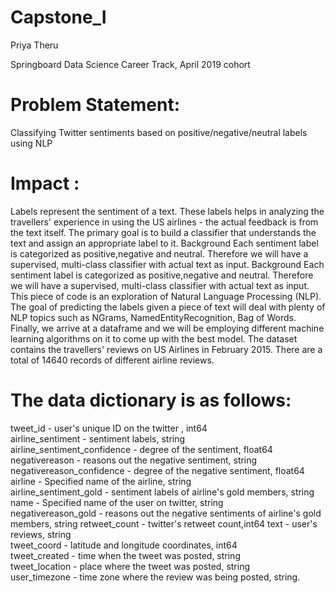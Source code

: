 # Capstone_I
Priya Theru 

Springboard Data Science Career Track, April 2019 cohort  


# Problem Statement:
Classifying Twitter sentiments based on positive/negative/neutral labels using NLP  

# Impact : 
Labels represent the sentiment of a text. These labels helps in analyzing the travellers' experience in using the US airlines - the actual feedback is from the text itself. The primary goal is to build a classifier that understands the text and assign an appropriate label to it.  Background  Each sentiment label is categorized as positive,negative and neutral. Therefore we will have a supervised, multi-class classifier with actual text as input.  Background  Each sentiment label is categorized as positive,negative and neutral. Therefore we will have a supervised, multi-class classifier with actual text as input.  This piece of code is an exploration of Natural Language Processing (NLP). The goal of predicting the labels given a piece of text will deal with plenty of NLP topics such as NGrams, NamedEntityRecognition, Bag of Words. Finally, we arrive at a dataframe and we will be employing different machine learning algorithms on it to come up with the best model.  The dataset contains the travellers' reviews on US Airlines in February 2015. There are a total of 14640 records of different airline reviews.  

# The data dictionary is as follows: 
tweet_id - user's unique ID on the twitter , int64  
airline_sentiment - sentiment labels, string  
airline_sentiment_confidence - degree of the sentiment, float64  
negativereason - reasons out the negative sentiment, string  
negativereason_confidence - degree of the negative sentiment, float64  
airline - Specified name of the airline, string  
airline_sentiment_gold - sentiment labels of airline's gold members, string  
name - Specified name of the user on twitter, string  
negativereason_gold - reasons out the negative sentiments of airline's gold members, 
string  retweet_count - twitter's retweet count,int64 
text - user's reviews, string  
tweet_coord - latitude and longitude coordinates, int64  
tweet_created - time when the tweet was posted, string  
tweet_location - place where the tweet was posted, string  
user_timezone - time zone where the review was being posted, string.
